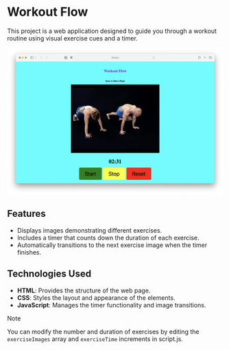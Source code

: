 # Workout Flow
This project is a web application designed to guide you through a workout routine using visual exercise cues and a timer.

![](https://github.com/endersik/WorkoutFlow/blob/main/ScreenShot/WorkoutFlow_SS.png?raw=true)

## Features
- Displays images demonstrating different exercises.
- Includes a timer that counts down the duration of each exercise.
- Automatically transitions to the next exercise image when the timer finishes.

## Technologies Used
- **HTML**: Provides the structure of the web page.
- **CSS**: Styles the layout and appearance of the elements.
- **JavaScript**: Manages the timer functionality and image transitions.

> [!NOTE]  
> You can modify the number and duration of exercises by editing the `exerciseImages` array and `exerciseTime` increments in script.js.
